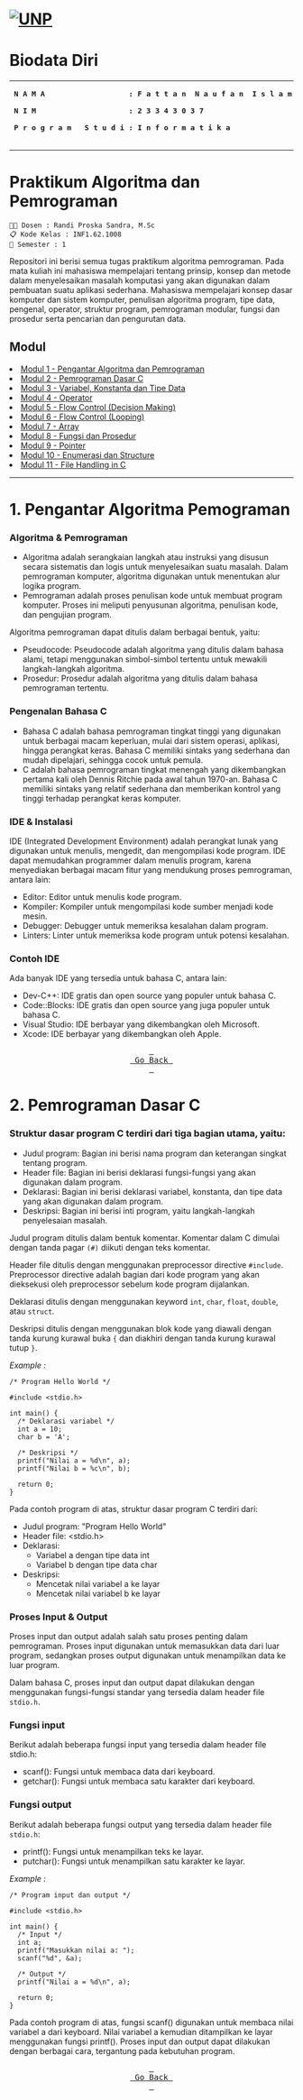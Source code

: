 # [![UNP](https://unp.ac.id/nfs-assets/all/images/logo_unp_white.png)](https://unp.ac.id/)

# Biodata Diri
<table>
<tr>
<td>
<b><pre>
N A M A                   : F a t t a n  N a u f a n  I s l a m i<br>
N I M                     : 2 3 3 4 3 0 3 7<br>
P r o g r a m   S t u d i : I n f o r m a t i k a<br>
</pre></b>
</td>
</tr>
</table>

# Praktikum Algoritma dan Pemrograman
`🧑‍🏫️ Dosen : Randi Proska Sandra, M.Sc` <br>
`📋 Kode Kelas : INF1.62.1008` <br>
`📑 Semester : 1` <br>

Repositori ini berisi semua tugas praktikum algoritma pemrograman. Pada mata kuliah ini mahasiswa mempelajari tentang prinsip, konsep dan metode dalam menyelesaikan masalah komputasi yang akan digunakan dalam pembuatan suatu aplikasi sederhana. Mahasiswa mempelajari konsep dasar komputer dan sistem komputer, penulisan algoritma program, tipe data, pengenal, operator, struktur program, pemrograman modular, fungsi dan prosedur serta pencarian dan pengurutan data.

<h2 id="navigator">Modul</h2>
<list>
  <li><a href="#modul1">Modul 1 - Pengantar Algoritma dan Pemrograman</a></li>
  <li><a href="#modul2">Modul 2 - Pemrograman Dasar C</a></li>
  <li><a href="Modul 3 - Variabel, Konstanta dan Tipe Data">Modul 3 - Variabel, Konstanta dan Tipe Data</a></li>
  <li><a href="Modul 4 - Operator">Modul 4 - Operator</a></li>
  <li><a href="Modul 5 - Flow Control (Decision Making)">Modul 5 - Flow Control (Decision Making)</a></li>
  <li><a href="Modul 6 - Flow Control (Looping)">Modul 6 - Flow Control (Looping)</a></li>
  <li><a href="Modul 7 - Array">Modul 7 - Array</a></li>
  <li><a href="Modul 8 - Fungsi dan Prosedur">Modul 8 - Fungsi dan Prosedur</a></li>
  <li><a href="Modul 9 - Pointer">Modul 9 - Pointer</a></li>
  <li><a href="Modul 10 - Enumerasi dan Structure">Modul 10 - Enumerasi dan Structure</a></li>
 <li><a href="Modul 11 - File Handling in C">Modul 11 - File Handling in C</a></li>
</list>

---
<h1 id="modul1">1. Pengantar Algoritma Pemograman</h1>

### Algoritma & Pemrograman

- Algoritma adalah serangkaian langkah atau instruksi yang disusun secara sistematis dan logis untuk menyelesaikan suatu masalah. Dalam pemrograman komputer, algoritma digunakan untuk menentukan alur logika program.
- Pemrograman adalah proses penulisan kode untuk membuat program komputer. Proses ini meliputi penyusunan algoritma, penulisan kode, dan pengujian program.

Algoritma pemrograman dapat ditulis dalam berbagai bentuk, yaitu:
- Pseudocode: Pseudocode adalah algoritma yang ditulis dalam bahasa alami, tetapi menggunakan simbol-simbol tertentu untuk mewakili langkah-langkah algoritma.
- Prosedur: Prosedur adalah algoritma yang ditulis dalam bahasa pemrograman tertentu. <br>

### Pengenalan Bahasa C
- Bahasa C adalah bahasa pemrograman tingkat tinggi yang digunakan untuk berbagai macam keperluan, mulai dari sistem operasi, aplikasi, hingga perangkat keras. Bahasa C memiliki sintaks yang sederhana dan mudah dipelajari, sehingga cocok untuk pemula.
- C adalah bahasa pemrograman tingkat menengah yang dikembangkan pertama kali oleh Dennis Ritchie pada awal tahun 1970-an. Bahasa C memiliki sintaks yang relatif sederhana dan memberikan kontrol yang tinggi terhadap perangkat keras komputer.

### IDE & Instalasi

IDE (Integrated Development Environment) adalah perangkat lunak yang digunakan untuk menulis, mengedit, dan mengompilasi kode program. IDE dapat memudahkan programmer dalam menulis program, karena menyediakan berbagai macam fitur yang mendukung proses pemrograman, antara lain:

- Editor: Editor untuk menulis kode program.
- Kompiler: Kompiler untuk mengompilasi kode sumber menjadi kode mesin.
- Debugger: Debugger untuk memeriksa kesalahan dalam program.
- Linters: Linter untuk memeriksa kode program untuk potensi kesalahan.

### Contoh IDE
Ada banyak IDE yang tersedia untuk bahasa C, antara lain:
- Dev-C++: IDE gratis dan open source yang populer untuk bahasa C.
- Code::Blocks: IDE gratis dan open source yang juga populer untuk bahasa C.
- Visual Studio: IDE berbayar yang dikembangkan oleh Microsoft.
- Xcode: IDE berbayar yang dikembangkan oleh Apple.

<div align="center">
  <a href="#navigator"><kbd> <br> Go Back <br> </kbd></a>
</div>

<h1 id="modul2">2. Pemrograman Dasar C</h1>

### Struktur dasar program C terdiri dari tiga bagian utama, yaitu:
- Judul program: Bagian ini berisi nama program dan keterangan singkat tentang program.
- Header file: Bagian ini berisi deklarasi fungsi-fungsi yang akan digunakan dalam program.
- Deklarasi: Bagian ini berisi deklarasi variabel, konstanta, dan tipe data yang akan digunakan dalam program.
- Deskripsi: Bagian ini berisi inti program, yaitu langkah-langkah penyelesaian masalah.

Judul program ditulis dalam bentuk komentar. Komentar dalam C dimulai dengan tanda pagar `(#)` diikuti dengan teks komentar.

Header file ditulis dengan menggunakan preprocessor directive `#include`. Preprocessor directive adalah bagian dari kode program yang akan dieksekusi oleh preprocessor sebelum kode program dijalankan.

Deklarasi ditulis dengan menggunakan keyword `int`, `char`, `float`, `double`, atau `struct`.

Deskripsi ditulis dengan menggunakan blok kode yang diawali dengan tanda kurung kurawal buka `{` dan diakhiri dengan tanda kurung kurawal tutup `}`.

*Example :*

```
/* Program Hello World */

#include <stdio.h>

int main() {
  /* Deklarasi variabel */
  int a = 10;
  char b = 'A';

  /* Deskripsi */
  printf("Nilai a = %d\n", a);
  printf("Nilai b = %c\n", b);

  return 0;
}
```
Pada contoh program di atas, struktur dasar program C terdiri dari:

- Judul program: "Program Hello World"
- Header file: <stdio.h>
- Deklarasi:
  - Variabel a dengan tipe data int
  - Variabel b dengan tipe data char
- Deskripsi:
  - Mencetak nilai variabel a ke layar
  - Mencetak nilai variabel b ke layar

### Proses Input & Output

Proses input dan output adalah salah satu proses penting dalam pemrograman. Proses input digunakan untuk memasukkan data dari luar program, sedangkan proses output digunakan untuk menampilkan data ke luar program. <br>

Dalam bahasa C, proses input dan output dapat dilakukan dengan menggunakan fungsi-fungsi standar yang tersedia dalam header file `stdio.h`.

### Fungsi input

Berikut adalah beberapa fungsi input yang tersedia dalam header file stdio.h:
- scanf(): Fungsi untuk membaca data dari keyboard.
- getchar(): Fungsi untuk membaca satu karakter dari keyboard.

### Fungsi output

Berikut adalah beberapa fungsi output yang tersedia dalam header file `stdio.h`:
- printf(): Fungsi untuk menampilkan teks ke layar.
- putchar(): Fungsi untuk menampilkan satu karakter ke layar.

*Example :*

```
/* Program input dan output */

#include <stdio.h>

int main() {
  /* Input */
  int a;
  printf("Masukkan nilai a: ");
  scanf("%d", &a);

  /* Output */
  printf("Nilai a = %d\n", a);

  return 0;
}
```
Pada contoh program di atas, fungsi scanf() digunakan untuk membaca nilai variabel a dari keyboard. Nilai variabel a kemudian ditampilkan ke layar menggunakan fungsi printf().
Proses input dan output dapat dilakukan dengan berbagai cara, tergantung pada kebutuhan program.
<div align="center">
  <a href="#navigator"><kbd> <br> Go Back <br> </kbd></a>
</div>
